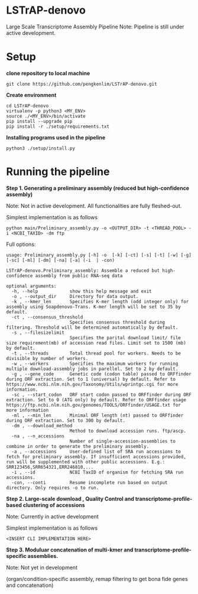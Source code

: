 # LSTrAP-denovo
 Large Scale Transcriptome Assembly Pipeline
 Note: Pipeline is still under active development.

# Setup
**clone repository to local machine**
```
git clone https://github.com/pengkenlim/LSTrAP-denovo.git
```
**Create environment**
```
cd LSTrAP-denovo
virtualenv -p python3 <MY_ENV>
source ./<MY_ENV>/bin/activate
pip install --upgrade pip
pip install -r ./setup/requirements.txt
```
**Installing programs used in the pipeline**
```
python3 ./setup/install.py
```

# Running the pipeline

**Step 1. Generating a preliminary assembly (reduced but high-confidence assembly)**

Note: Not in active development. All functionalities are fully fleshed-out.

Simplest implementation is as follows
```
python main/Preliminary_assembly.py -o <OUTPUT_DIR> -t <THREAD_POOL> -i <NCBI_TAXID> -dm ftp
```

Full options:
```
usage: Preliminary_assembly.py [-h] -o  [-k] [-ct] [-s] [-t] [-w] [-g] [-sc] [-ml] [-dm] [-na] [-a] (-i  | -con)

LSTrAP-denovo.Preliminary_assembly: Assemble a reduced but high-confidence assembly from public RNA-seq data

optional arguments:
  -h, --help            show this help message and exit
  -o , --output_dir     Directory for data output.
  -k , --kmer_len       Specifies K-mer length (odd integer only) for assembly using Soapdenovo-Trans. K-mer length will be set to 35 by default.
  -ct , --consensus_threshold
                        Specifies consensus threshold during filtering. Threshold will be determined automatically by default.
  -s , --filesizelimit
                        Specifies the parital download limit/ file size requirement(mb) of accession read files. Limit set to 1500 (mb) by default.
  -t , --threads        Total thread pool for workers. Needs to be divisible by number of workers.
  -w , --workers        Specifies the maximum workers for running multiple download-assembly jobs in parellel. Set to 2 by default.
  -g , --gene_code      Genetic code (codon table) passed to ORFfinder during ORF extraction. Set to 1 (universal) by default. Refer to https://www.ncbi.nlm.nih.gov/Taxonomy/Utils/wprintgc.cgi for more information.
  -sc , --start_codon   ORF start codon passed to ORFfinder during ORF extraction. Set to 0 (ATG only) by default. Refer to ORFfinder usage https://ftp.ncbi.nlm.nih.gov/genomes/TOOLS/ORFfinder/USAGE.txt for more information
  -ml , --min_len       Minimal ORF length (nt) passed to ORFfinder during ORF extraction. Set to 300 by default.
  -dm , --download_method
                        Method to download accession runs. ftp/ascp.
  -na , --n_accessions
                        Number of single-accession-assemblies to combine in order to generate the preliminary assembly.
  -a , --accessions     User-defined list of SRA run accessions to fetch for preliminary assembly. If insufficient accessions provided, run will be supplemented with other public accessions. E.g.: SRR123456,SRR654321,ERR246810,...
  -i , --id             NCBI TaxID of organism for fetching SRA run accessions.
  -con, --conti         Resume incomplete run based on output directory. Only requires -o to run.
```

**Step 2. Large-scale download , Quality Control and transcriptome-profile-based clustering of accessions** 

Note: Currently in active development

Simplest implementation is as follows
```
<INSERT CLI IMPLEMENTATION HERE>
```


**Step 3. Moduluar concatenation of multi-kmer and transcriptome-profile-specific assemblies.** 

Note: Not yet in development

(organ/condition-specific assembly, remap filtering to get bona fide genes and concatenation)
